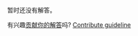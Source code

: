 
暂时还没有解答。

有兴趣[贡献你的解答](https://github.com/BFEdev/BFE.dev-solutions/blob/main/problem/implement-async-helper-sequence_zh.md)吗? [Contribute guideline](https://github.com/BFEdev/BFE.dev-solutions#how-to-contribute)
